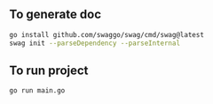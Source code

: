 ## To generate doc
``` bash
go install github.com/swaggo/swag/cmd/swag@latest
swag init --parseDependency --parseInternal
```

## To run project
``` bash
go run main.go
```